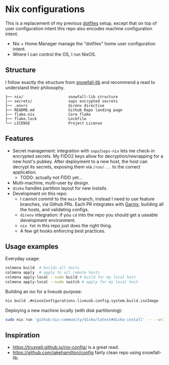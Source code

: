 # Nix configurations

This is a replacement of my previous [dotfiles](https://github.com/nicdumz/dotfiles) setup, except
that on top of user configuration intent this repo also encodes machine configuration intent.

- Nix + Home Manager manage the "dotfiles" home user configuration intent.
- Where I can control the OS, I run NixOS.

## Structure

I follow exactly the structure from [snowfall-lib](https://snowfall.org/guides/lib/quickstart/) and
recommend a read to understand their philosophy.

```
├── nix/                    snowfall-lib structure
│── secrets/                sops encrypted secrets
├── .envrc                  direnv directive
├── README.md               Github Repo landing page
├── flake.nix               Core flake
├── flake.lock              Lockfile
└── LICENSE                 Project License
```

## Features

- Secret management: integration with `sops`/`sops-nix` lets me check-in encrypted secrets. My FIDO2 keys allow for decryption/rewrapping for a new host's pubkey. After deployment to a new host, the host can decrypt its secrets, exposing them via `/run/...` to the correct application.
  - TODO: actually not FIDO yet...
- Multi-machine, multi-user by design.
- `disko` handles partition layout for new installs.
- Development on this repo:
  - I cannot commit to the `main` branch, instead I need to use feature branches, via Github PRs.
    Each PR integrates with [Garnix](https://garnix.io/), building all the hosts, and validating configs.
  - `direnv` integration: if you `cd` into the repo you should get a useable development environment.
  - `nix fmt` in this repo just does the right thing.
  - A few git hooks enforcing best practices.

## Usage examples

Everyday usage:

```sh
colmena build  # builds all hosts
colmena apply  # apply to all remote hosts
colmena apply-local --sudo build # build for my local host
colmena apply-local --sudo switch # apply for my local host
```

Building an iso for a liveusb purpose:

```sh
nix build .#nixosConfigurations.liveusb.config.system.build.isoImage
```

Deploying a new machine locally (with disk partitioning):

```sh
sudo nix run 'github:nix-community/disko/latest#disko-install' -- --write-efi-boot-entries --flake '.#bistannix' --disk main /dev/sda
```

## Inspiration

- https://truxnell.github.io/nix-config/ is a great read.
- https://github.com/jakehamilton/config fairly clean repo using snowfall-lib.
